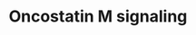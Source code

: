 ---
annotations:
- id: DOID:3905
  parent: disease of cellular proliferation
  type: Disease Ontology
  value: lung carcinoma
- id: CL:0002326
  parent: animal cell
  type: Cell Type Ontology
  value: luminal epithelial cell of mammary gland
- id: CL:0002097
  parent: animal cell
  type: Cell Type Ontology
  value: cortical cell of adrenal gland
- id: DOID:3347
  parent: disease of cellular proliferation
  type: Disease Ontology
  value: osteosarcoma
- id: CL:0000062
  parent: native cell
  type: Cell Type Ontology
  value: osteoblast
- id: PW:0000905
  parent: signaling pathway
  type: Pathway Ontology
  value: oncostatin M signaling pathway
- id: CL:0002327
  parent: animal cell
  type: Cell Type Ontology
  value: mammary gland epithelial cell
- id: CL:0002539
  parent: native cell
  type: Cell Type Ontology
  value: aortic smooth muscle cell
- id: CL:0000127
  parent: animal cell
  type: Cell Type Ontology
  value: astrocyte
authors:
- NetPath
- MaintBot
- Khanspers
- Ddigles
- Mkutmon
- AlexanderPico
- Mechebek maghnaui
- Eweitz
- Egonw
citedin:
- link: PMC5085087
  title: Long Term Culture of the A549 Cancer Cell Line Promotes Multilamellar Body
    Formation and Differentiation towards an Alveolar Type II Pneumocyte Phenotype
    (2016)
- link: PMC3660694
  title: Signaling network of Oncostatin M pathway (2012)
- link: 10.1016/j.humgen.2022.201135
  title: In silico transcriptional analysis of asymptomatic and severe COVID-19 patients
    reveals the susceptibility of severe patients to other comorbidities and non-viral
    pathological conditions (2023)
- link: 10.3389/fimmu.2021.769011
  title: 'A Practical Strategy for Exploring the Pharmacological Mechanism of Luteolin
    Against COVID-19/Asthma Comorbidity: Findings of System Pharmacology and Bioinformatics
    Analysis (2024)'
- link: PMC11726005
  title: Identification of a global gene expression signature associated with the
    genetic risk of catastrophic fracture in iPSC‐derived osteoblasts from Thoroughbred
    horses (2025)
communities: []
description: 'Oncostatin M (OSM) is a member of the multifunctional cytokine interleukin
  6 (IL6) - type cytokine family. It is mainly produced in activated T lymphocytes,
  macrophages, monocytes, neutrophils, and microglial cells. OSM signaling is initiated
  by the interaction of the cytokine to either: the type I LIFR-gp130 receptor complex,
  or to the type II OSMR-gp130 receptor (O’Hara et al). The major downstream signaling
  pathways that are activated in OSM signaling are JAK/STAT, Ras/Raf/MAPK and PI3K
  pathways (Halfter, Halfter, Stross, Brantley). As the receptors lack intrinsic tyrosine
  kinase activity, associated JAKs (JAK1, JAK2, JAK3 and TYK2) phosphorylate OSM receptor
  complex and STATs (STAT1, STAT3, STAT5A, STAT5B, STAT6) (O’Hara, Fritz, Migita,
  Hintzen). Phosphorylated STATs form homodimeric complexes (STAT1, STAT3, STAT5B)
  or heterodimeric complex (STAT1-STAT3) and translocate to the nucleus. Once inside
  nucleus STAT proteins bind to regulatory elements in the promoter of OSM-responsive
  genes and regulate the gene expression (O’Hara, Halfter, Halfter, Hintzen). Alternatively,
  OSM induced phosphorylation of PTPN11, GRB2, SHC1, Ras/Raf molecules can bring about
  the activation of ERK1/2 signaling module (O’Hara). Oncostatin M -through ERK1/2
  signaling module induces the phosphorylation of CEBPB, both CEBPB and EGR1 stimulates
  the transcription of genes involved in lipid metabolism (Zhang). Although OSM also
  causes induced phosphorylation in MAPK family members (MAPK8/9/14) the functional
  importance of this is at present not well understood (O’Hara, Li). OSM mediated
  signaling cascade is negatively regulated by JAK1 inhibition by SOCS3 and STAT3
  inhibition by PIAS3 (Stross, Brantley, Chung). OSM also induces the activation of
  caspase family members (CASP3, CASP7, CASP9) through the JAK2 module and regulates
  apoptosis (Auernhammer, Tiffen, Chipoy). In osteosarcoma cells, OSM mediates apoptosis
  through a less understood STAT5B signaling module (Chipoy). '
last-edited: 2025-03-11
ndex: b191e120-8b64-11eb-9e72-0ac135e8bacf
organisms:
- Homo sapiens
redirect_from:
- /index.php/Pathway:WP2374
- /instance/WP2374
- /instance/WP2374_r137995
revision: r137995
schema-jsonld:
- '@context': https://schema.org/
  '@id': https://wikipathways.github.io/pathways/WP2374.html
  '@type': Dataset
  creator:
    '@type': Organization
    name: WikiPathways
  description: 'Oncostatin M (OSM) is a member of the multifunctional cytokine interleukin
    6 (IL6) - type cytokine family. It is mainly produced in activated T lymphocytes,
    macrophages, monocytes, neutrophils, and microglial cells. OSM signaling is initiated
    by the interaction of the cytokine to either: the type I LIFR-gp130 receptor complex,
    or to the type II OSMR-gp130 receptor (O’Hara et al). The major downstream signaling
    pathways that are activated in OSM signaling are JAK/STAT, Ras/Raf/MAPK and PI3K
    pathways (Halfter, Halfter, Stross, Brantley). As the receptors lack intrinsic
    tyrosine kinase activity, associated JAKs (JAK1, JAK2, JAK3 and TYK2) phosphorylate
    OSM receptor complex and STATs (STAT1, STAT3, STAT5A, STAT5B, STAT6) (O’Hara,
    Fritz, Migita, Hintzen). Phosphorylated STATs form homodimeric complexes (STAT1,
    STAT3, STAT5B) or heterodimeric complex (STAT1-STAT3) and translocate to the nucleus.
    Once inside nucleus STAT proteins bind to regulatory elements in the promoter
    of OSM-responsive genes and regulate the gene expression (O’Hara, Halfter, Halfter,
    Hintzen). Alternatively, OSM induced phosphorylation of PTPN11, GRB2, SHC1, Ras/Raf
    molecules can bring about the activation of ERK1/2 signaling module (O’Hara).
    Oncostatin M -through ERK1/2 signaling module induces the phosphorylation of CEBPB,
    both CEBPB and EGR1 stimulates the transcription of genes involved in lipid metabolism
    (Zhang). Although OSM also causes induced phosphorylation in MAPK family members
    (MAPK8/9/14) the functional importance of this is at present not well understood
    (O’Hara, Li). OSM mediated signaling cascade is negatively regulated by JAK1 inhibition
    by SOCS3 and STAT3 inhibition by PIAS3 (Stross, Brantley, Chung). OSM also induces
    the activation of caspase family members (CASP3, CASP7, CASP9) through the JAK2
    module and regulates apoptosis (Auernhammer, Tiffen, Chipoy). In osteosarcoma
    cells, OSM mediates apoptosis through a less understood STAT5B signaling module
    (Chipoy). '
  keywords:
  - AKT1
  - CASP3
  - CASP7
  - CASP9
  - CDK2
  - CDKN1B
  - CEBPB
  - CREB1
  - EGR1
  - FOS
  - GRB2
  - HIF1A
  - HRAS
  - IL6ST
  - IRS1
  - JAK1
  - JAK2
  - JAK3
  - JUNB
  - JUND
  - KRAS
  - LIFR
  - MAP2K1
  - MAP2K2
  - MAPK1
  - MAPK14
  - MAPK3
  - MAPK8
  - MAPK9
  - MTOR
  - NFKB1
  - NFKBIA
  - OSM
  - OSMR
  - PIAS3
  - PIK3R1
  - PRKCA
  - PRKCB
  - PRKCD
  - PRKCE
  - PRKCH
  - PTK2B
  - PTPN11
  - PXN
  - RAF1
  - RELA
  - RICTOR
  - RPS6
  - SHC1
  - SOCS3
  - SOS1
  - SRC
  - STAT1
  - STAT3
  - STAT5B
  - TYK2
  - VEGFA
  license: CC0
  name: Oncostatin M signaling
seo: CreativeWork
title: Oncostatin M signaling
wpid: WP2374
---